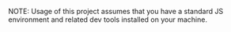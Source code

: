 NOTE: Usage of this project assumes that you have a standard JS environment and related dev tools installed on your machine.
